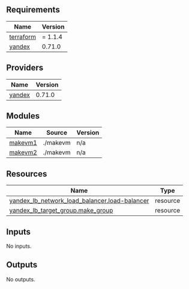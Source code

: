 ## Requirements

| Name | Version |
|------|---------|
| <a name="requirement_terraform"></a> [terraform](#requirement\_terraform) | = 1.1.4 |
| <a name="requirement_yandex"></a> [yandex](#requirement\_yandex) | 0.71.0 |

## Providers

| Name | Version |
|------|---------|
| <a name="provider_yandex"></a> [yandex](#provider\_yandex) | 0.71.0 |

## Modules

| Name | Source | Version |
|------|--------|---------|
| <a name="module_makevm1"></a> [makevm1](#module\_makevm1) | ./makevm | n/a |
| <a name="module_makevm2"></a> [makevm2](#module\_makevm2) | ./makevm | n/a |

## Resources

| Name | Type |
|------|------|
| [yandex_lb_network_load_balancer.load-balancer](https://registry.terraform.io/providers/yandex-cloud/yandex/0.71.0/docs/resources/lb_network_load_balancer) | resource |
| [yandex_lb_target_group.make_group](https://registry.terraform.io/providers/yandex-cloud/yandex/0.71.0/docs/resources/lb_target_group) | resource |

## Inputs

No inputs.

## Outputs

No outputs.
